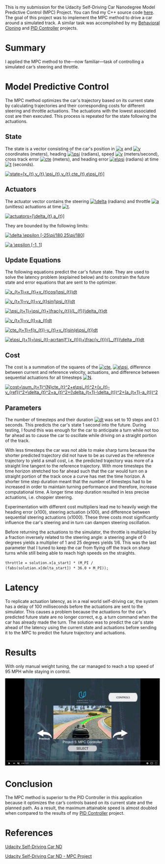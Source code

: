 This is my submission for the Udacity Self-Driving Car Nanodegree Model Predictive Control (MPC) Project. You can find my C++ source code [here](https://github.com/pszczesnowicz/SDC-P10-Model-Predictive-Control/tree/master/src). The goal of this project was to implement the MPC method to drive a car around a simulated track. A similar task was accomplished by my [Behavioral Cloning](https://pszczesnowicz.github.io/SDC-P3-Behavioral-Cloning/) and [PID Controller](https://pszczesnowicz.github.io/SDC-P9-PID-Controller/) projects.

# Summary

I applied the MPC method to the&mdash;now familiar&mdash;task of controlling a simulated car’s steering and throttle.

# Model Predictive Control

The MPC method optimizes the car's trajectory based on its current state by calculating trajectories and their corresponding costs for different steering and throttle actuations. The actuations with the lowest associated cost are then executed. This process is repeated for the state following the actuations.

## State

The state is a vector consisting of the car's position in <a href="https://www.codecogs.com/eqnedit.php?latex=x" target="_blank"><img src="https://latex.codecogs.com/gif.latex?x" title="x" /></a> and <a href="https://www.codecogs.com/eqnedit.php?latex=y" target="_blank"><img src="https://latex.codecogs.com/gif.latex?y" title="y" /></a> coordinates (meters), heading <a href="https://www.codecogs.com/eqnedit.php?latex=\psi" target="_blank"><img src="https://latex.codecogs.com/gif.latex?\psi" title="\psi" /></a> (radians), speed <a href="https://www.codecogs.com/eqnedit.php?latex=v" target="_blank"><img src="https://latex.codecogs.com/gif.latex?v" title="v" /></a> (meters/second), cross track error <a href="https://www.codecogs.com/eqnedit.php?latex=cte" target="_blank"><img src="https://latex.codecogs.com/gif.latex?cte" title="cte" /></a> (meters), and heading error <a href="https://www.codecogs.com/eqnedit.php?latex=e\psi" target="_blank"><img src="https://latex.codecogs.com/gif.latex?e\psi" title="e\psi" /></a> (radians) at time <a href="https://www.codecogs.com/eqnedit.php?latex=t" target="_blank"><img src="https://latex.codecogs.com/gif.latex?t" title="t" /></a> (seconds).

<a href="https://www.codecogs.com/eqnedit.php?latex=state=[x_{t},y_{t},\psi_{t},v_{t},cte_{t},e\psi_{t}]" target="_blank"><img src="https://latex.codecogs.com/gif.latex?state=[x_{t},y_{t},\psi_{t},v_{t},cte_{t},e\psi_{t}]" title="state=[x_{t},y_{t},\psi_{t},v_{t},cte_{t},e\psi_{t}]" /></a>

## Actuators

The actuator vector contains the steering <a href="https://www.codecogs.com/eqnedit.php?latex=\delta" target="_blank"><img src="https://latex.codecogs.com/gif.latex?\delta" title="\delta" /></a> (radians) and throttle <a href="https://www.codecogs.com/eqnedit.php?latex=a" target="_blank"><img src="https://latex.codecogs.com/gif.latex?a" title="a" /></a> (unitless) actuations at time <a href="https://www.codecogs.com/eqnedit.php?latex=t" target="_blank"><img src="https://latex.codecogs.com/gif.latex?t" title="t" /></a>.

<a href="https://www.codecogs.com/eqnedit.php?latex=actuators=[\delta_{t},a_{t}]" target="_blank"><img src="https://latex.codecogs.com/gif.latex?actuators=[\delta_{t},a_{t}]" title="actuators=[\delta_{t},a_{t}]" /></a>

They are bounded by the following limits:

<a href="https://www.codecogs.com/eqnedit.php?latex=\delta&space;\epsilon&space;[-25\pi/180,25\pi/180]" target="_blank"><img src="https://latex.codecogs.com/gif.latex?\delta&space;\epsilon&space;[-25\pi/180,25\pi/180]" title="\delta \epsilon [-25\pi/180,25\pi/180]" /></a>

<a href="https://www.codecogs.com/eqnedit.php?latex=a&space;\epsilon&space;[-1,&space;1]" target="_blank"><img src="https://latex.codecogs.com/gif.latex?a&space;\epsilon&space;[-1,&space;1]" title="a \epsilon [-1, 1]" /></a>

## Update Equations

The following equations predict the car's future state. They are used to solve the latency problem (explained below) and to constrain the future state and error equations that are sent to the optimizer.

<a href="https://www.codecogs.com/eqnedit.php?latex=x_{t&plus;1}=x_{t}&plus;v_{t}cos(\psi_{t})dt" target="_blank"><img src="https://latex.codecogs.com/gif.latex?x_{t&plus;1}=x_{t}&plus;v_{t}cos(\psi_{t})dt" title="x_{t+1}=x_{t}+v_{t}cos(\psi_{t})dt" /></a>

<a href="https://www.codecogs.com/eqnedit.php?latex=y_{t&plus;1}=y_{t}&plus;v_{t}sin(\psi_{t})dt" target="_blank"><img src="https://latex.codecogs.com/gif.latex?y_{t&plus;1}=y_{t}&plus;v_{t}sin(\psi_{t})dt" title="y_{t+1}=y_{t}+v_{t}sin(\psi_{t})dt" /></a>

<a href="https://www.codecogs.com/eqnedit.php?latex=\psi_{t&plus;1}=\psi_{t}&plus;\frac{v_{t}}{L_{f}}\delta_{t}dt" target="_blank"><img src="https://latex.codecogs.com/gif.latex?\psi_{t&plus;1}=\psi_{t}&plus;\frac{v_{t}}{L_{f}}\delta_{t}dt" title="\psi_{t+1}=\psi_{t}+\frac{v_{t}}{L_{f}}\delta_{t}dt" /></a>

<a href="https://www.codecogs.com/eqnedit.php?latex=v_{t&plus;1}=v_{t}&plus;a_{t}dt" target="_blank"><img src="https://latex.codecogs.com/gif.latex?v_{t&plus;1}=v_{t}&plus;a_{t}dt" title="v_{t+1}=v_{t}+a_{t}dt" /></a>

<a href="https://www.codecogs.com/eqnedit.php?latex=cte_{t&plus;1}=f(x_{t})-y_{t}&plus;v_{t}sin(e\psi_{t})dt" target="_blank"><img src="https://latex.codecogs.com/gif.latex?cte_{t&plus;1}=f(x_{t})-y_{t}&plus;v_{t}sin(e\psi_{t})dt" title="cte_{t+1}=f(x_{t})-y_{t}+v_{t}sin(e\psi_{t})dt" /></a>

<a href="https://www.codecogs.com/eqnedit.php?latex=e\psi_{t&plus;1}=\psi_{t}-acrtan(f'(x_{t}))&plus;\frac{v_{t}}{L_{f}}\delta&space;_{t}dt" target="_blank"><img src="https://latex.codecogs.com/gif.latex?e\psi_{t&plus;1}=\psi_{t}-acrtan(f'(x_{t}))&plus;\frac{v_{t}}{L_{f}}\delta&space;_{t}dt" title="e\psi_{t+1}=\psi_{t}-acrtan(f'(x_{t}))+\frac{v_{t}}{L_{f}}\delta _{t}dt" /></a>

## Cost

The cost is a summation of the squares of the <a href="https://www.codecogs.com/eqnedit.php?latex=cte" target="_blank"><img src="https://latex.codecogs.com/gif.latex?cte" title="cte" /></a>, <a href="https://www.codecogs.com/eqnedit.php?latex=e\psi" target="_blank"><img src="https://latex.codecogs.com/gif.latex?e\psi" title="e\psi" /></a>, difference between current and reference velocity, actuations, and difference between sequential actuations for all timesteps <a href="https://www.codecogs.com/eqnedit.php?latex=N" target="_blank"><img src="https://latex.codecogs.com/gif.latex?N" title="N" /></a>.

<a href="https://www.codecogs.com/eqnedit.php?latex=cost=\sum_{t=1}^{N}cte_{t}^2&plus;e\psi_{t}^2&plus;(v_{t}-v_{ref})^2&plus;\delta_{t}^2&plus;a_{t}^2&plus;(\delta_{t&plus;1}-\delta_{t})^2&plus;(a_{t&plus;1}-a_{t})^2" target="_blank"><img src="https://latex.codecogs.com/gif.latex?cost=\sum_{t=1}^{N}cte_{t}^2&plus;e\psi_{t}^2&plus;(v_{t}-v_{ref})^2&plus;\delta_{t}^2&plus;a_{t}^2&plus;(\delta_{t&plus;1}-\delta_{t})^2&plus;(a_{t&plus;1}-a_{t})^2" title="cost=\sum_{t=1}^{N}cte_{t}^2+e\psi_{t}^2+(v_{t}-v_{ref})^2+\delta_{t}^2+a_{t}^2+(\delta_{t+1}-\delta_{t})^2+(a_{t+1}-a_{t})^2" /></a>

## Parameters

The number of timesteps and their duration <a href="https://www.codecogs.com/eqnedit.php?latex=dt" target="_blank"><img src="https://latex.codecogs.com/gif.latex?dt" title="dt" /></a> was set to 10 steps and 0.1 seconds. This predicts the car's state 1 second into the future. During testing, I found this was enough for the car to anticipate a turn while not too far ahead as to cause the car to oscillate while driving on a straight portion of the track.

With less timesteps the car was not able to make sharp turns because the shorter predicted trajectory did not have to be as curved as the reference trajectory to yield a small cost, i.e. the predicted trajectory was more of a straight line tangent to the reference trajectory. With more timesteps the time horizon stretched too far ahead such that the car would turn on a straight portion of the track once a curve has met the time horizon. A shorter time step duration meant that the number of timesteps had to be increased in order to maintain turning performance and therefore, increase computational time. A longer time step duration resulted in less precise actuations, i.e. choppier steering.

Experimentation with different cost multipliers lead me to heavily weigh the heading error (x100), steering actuation (x100), and difference between sequential steering actuations (x1000). These three costs most significantly influence the car's steering and in turn can dampen steering oscillation.

Before returning the actuations to the simulator, the throttle is multiplied by a fraction inversely related to the steering angle: a steering angle of 0 degrees yields a multiplier of 1 and 25 degrees yields 1/6. This was the last parameter that I tuned to keep the car from flying off the track on sharp turns while still being able to reach high speeds on the straights.

`throttle = solution.x[a_start] * (M_PI / (fabs(solution.x[delta_start]) * 36.0 + M_PI));`

# Latency

To replicate actuation latency, as in a real world self-driving car, the system has a delay of 100 milliseconds before the actuations are sent to the simulator. This causes a problem because the actuations for the car's predicted future state are no longer correct, e.g. a turn command when the car has already made the turn. The solution was to predict the car's state ahead of the latency using the current state and actuations before sending it to the MPC to predict the future trajectory and actuations.

# Results

With only manual weight tuning, the car managed to reach a top speed of 95 MPH while staying in control.

[<img src="https://raw.githubusercontent.com/pszczesnowicz/SDC-P10-Model-Predictive-Control/master/readme_images/mpc.jpg" width="640">](https://youtu.be/SCNWJEqh2Y4 "Click to watch")

# Conclusion

The MPC method is superior to the PID Controller in this application because it optimizes the car’s controls based on its current state and the planned path. As a result, the maximum attainable speed is almost doubled when compared to the results of my [PID Controller](https://pszczesnowicz.github.io/SDC-P9-PID-Controller/) project.

# References

[Udacity Self-Driving Car ND](http://www.udacity.com/drive)

[Udacity Self-Driving Car ND - MPC Project](https://github.com/udacity/CarND-MPC-Project)
